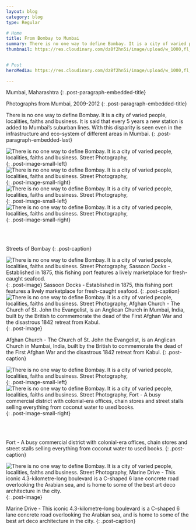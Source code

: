 ```yaml
---
layout: blog
category: blog
type: Regular

# Home
title: From Bombay to Mumbai
summary: There is no one way to define Bombay. It is a city of varied people, localities, faiths and business.
thumbnail: https://res.cloudinary.com/dz8f2hn5i/image/upload/w_1000,fl_progressive/v1582744235/Bombay/Bombay_-_Thumbnail_kta4ar.png


# Post
heroMedia: https://res.cloudinary.com/dz8f2hn5i/image/upload/w_1000,fl_progressive/v1582744236/Bombay/Bombay_briln3.png

---
```


Mumbai, Maharashtra
{: .post-paragraph-embedded-title}

Photographs from Mumbai, 2009-2012
{: .post-paragraph-embedded-title}

There is no one way to define Bombay. It is a city of varied people, localities, faiths and business. It is said that every 5 years a new station is added to Mumbai’s suburban lines. With this disparity is seen even in the infrastructure and eco-system of different areas in Mumbai.
{: .post-paragraph-embedded-last}



<img src="https://res.cloudinary.com/dz8f2hn5i/image/upload/w_1000,fl_progressive/v1582744252/Bombay/1_hdpsdx.png" alt="There is no one way to define Bombay. It is a city of varied people, localities, faiths and business. Street Photography,">
{: .post-image-small-left}

<img src="https://res.cloudinary.com/dz8f2hn5i/image/upload/w_1000,fl_progressive/v1582744252/Bombay/2_lralzt.png" alt="There is no one way to define Bombay. It is a city of varied people, localities, faiths and business. Street Photography,">
{: .post-image-small-right}



<img src="https://res.cloudinary.com/dz8f2hn5i/image/upload/w_1000,fl_progressive/v1582744318/Bombay/3_cukux1.jpg" alt="There is no one way to define Bombay. It is a city of varied people, localities, faiths and business. Street Photography,">
{: .post-image-small-left}

<img src="https://res.cloudinary.com/dz8f2hn5i/image/upload/w_1000,fl_progressive/v1582744257/Bombay/4_arbeqi.jpg" alt="There is no one way to define Bombay. It is a city of varied people, localities, faiths and business. Street Photography,">
{: .post-image-small-right}

<br></br>

Streets of Bombay
{: .post-caption}

<img src="https://res.cloudinary.com/dz8f2hn5i/image/upload/w_1000,fl_progressive/v1582744257/Bombay/5_o4vb13.jpg" alt="There is no one way to define Bombay. It is a city of varied people, localities, faiths and business. Street Photography, Sassoon Docks - Established in 1875, this fishing port features a lively marketplace for fresh-caught seafood.">
{: .post-image} 
Sassoon Docks - Established in 1875, this fishing port features a lively marketplace for fresh-caught seafood.
{: .post-caption}


<img src="https://res.cloudinary.com/dz8f2hn5i/image/upload/w_1000,fl_progressive/v1582744260/Bombay/6_la3xx6.jpg" alt="There is no one way to define Bombay. It is a city of varied people, localities, faiths and business. Street Photography, Afghan Church - The Church of St. John the Evangelist, is an Anglican Church in Mumbai, India, built by the British to commemorate the dead of the First Afghan War and the disastrous 1842 retreat from Kabul.">
{: .post-image} 


Afghan Church - The Church of St. John the Evangelist, is an Anglican Church in Mumbai, India, built by the British to commemorate the dead of the First Afghan War and the disastrous 1842 retreat from Kabul.
{: .post-caption}

<img src="https://res.cloudinary.com/dz8f2hn5i/image/upload/w_1000,fl_progressive/v1582744255/Bombay/7_wqloi3.png" alt="There is no one way to define Bombay. It is a city of varied people, localities, faiths and business. Street Photography,">
{: .post-image-small-left}

<img src="https://res.cloudinary.com/dz8f2hn5i/image/upload/w_1000,fl_progressive/v1582744254/Bombay/8_vmculk.png" alt="There is no one way to define Bombay. It is a city of varied people, localities, faiths and business. Street Photography, Fort - A busy commercial district with colonial-era offices, chain stores and street stalls selling everything from coconut water to used books. ">
{: .post-image-small-right}

<br></br>

Fort - A busy commercial district with colonial-era offices, chain stores and street stalls selling everything from coconut water to used books. 
{: .post-caption}

<img src="https://res.cloudinary.com/dz8f2hn5i/image/upload/w_1000,fl_progressive/v1582744263/Bombay/9_dzaqak.jpg" alt="There is no one way to define Bombay. It is a city of varied people, localities, faiths and business. Street Photography, Marine Drive - This iconic 4.3-kilometre-long boulevard is a C-shaped 6 lane concrete road overlooking the Arabian sea, and is home to some of the best art deco architecture in the city. ">
{: .post-image} 

Marine Drive - This iconic 4.3-kilometre-long boulevard is a C-shaped 6 lane concrete road overlooking the Arabian sea, and is home to some of the best art deco architecture in the city. 
{: .post-caption}

















